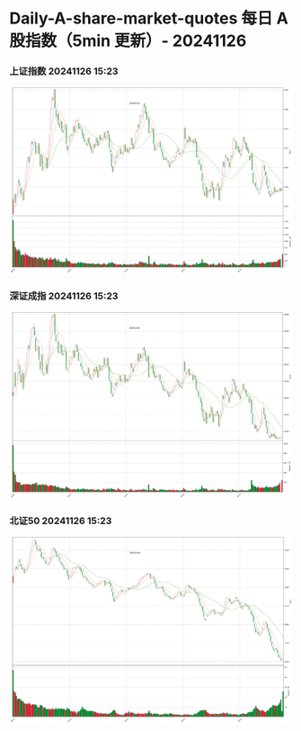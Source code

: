 
# Daily-A-share-market-quotes 每日 A 股指数（5min 更新）- 20241126

### 上证指数 20241126 15:23
![](./fig/2024/11/20241126-sh000001.png)

### 深证成指 20241126 15:23
![](./fig/2024/11/20241126-sz399001.png)

### 北证50 20241126 15:23
![](./fig/2024/11/20241126-bj899050.png)

